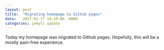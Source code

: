```yaml
---
layout: post
title:  "Migrating homepage to Github pages"
date:   2017-01-17 14:19:06 -0800
categories: jekyll update
---
```

Today my homepage was migrated to Github pages. 
Hopefully, this will be a mostly pain-free experience. 